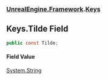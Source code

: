 ### [UnrealEngine.Framework](./UnrealEngine-Framework.md 'UnrealEngine.Framework').[Keys](./Keys.md 'UnrealEngine.Framework.Keys')
## Keys.Tilde Field
  
```csharp
public const Tilde;
```
#### Field Value
[System.String](https://docs.microsoft.com/en-us/dotnet/api/System.String 'System.String')  
